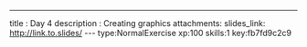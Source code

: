 ---
title       : Day 4
description : Creating graphics
attachments:
  slides_link: http://link.to.slides/
--- type:NormalExercise xp:100 skills:1 key:fb7fd9c2c9